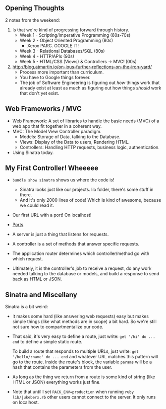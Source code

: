 ## Opening Thoughts

2 notes from the weekend:

1. Is that we're kind of progressing forward through history.
   * Week 1 - Scripting/Imperative Programming (60s-70s)
   * Week 2 - Object Oriented Programming (80s)
     * Xerox PARC. GOOGLE IT!
   * Week 3 - Relational Databases/SQL (80s)
   * Week 4 - HTTP/APIs (90s)
   * Week 5 - HTML/CSS (Views) & Controllers -> MVC! (00s)
2. http://blog.atmartin.io/on-ious-further-reflections-on-the-iron-yard/
   * Process more important than curriculum.
   * You have to Google things forever.
   * The job of Software Engineering is figuring out *how*
     things work that already exist at least as much as figuring
     out how things *should* work that don't yet exist.

## Web Frameworks / MVC

* Web Framework: A set of libraries to handle the basic needs (MVC)
                 of a web app that fit together in a coherent way.
* MVC: The Model View Controller paradigm.
  * Models: Storage of Data, talking to the Database.
  * Views: Display of the Data to users, Rendering HTML.
  * Controllers: Handling HTTP requests, business logic, authentication.
* Using Sinatra today.

## My First Controller! Wheeeee

* `bundle show sinatra` shows us where the code is!
  * Sinatra looks just like our projects. lib folder, there's some stuff in there.
  * And it's only 2000 lines of code! Which is kind of awesome, because we could read it.

* Our first URL with a port! On localhost!
* [Ports][ports]

* A server is just a thing that listens for requests.
* A controller is a set of methods that answer specific requests.
* The application router determines which controller/method go with which request.

* Ultimately, it is the controller's job to receive a request,
  do any work needed talking to the database or models,
  and build a response to send back as HTML or JSON.

[ports]: http://en.wikipedia.org/wiki/List_of_TCP_and_UDP_port_numbers

## Sinatra and Miscellany

Sinatra is a bit weird:

* It makes some hard (like answering web requests) easy
  but makes simple things (like what methods are in scope)
  a bit hard. So we're still not sure how to compartmentalize
  our code.

* That said, it's very easy to define a route, just write:
  `get '/hi' do ... end` to define a simple static route.

  To build a route that responds to multiple URLs, just write:
  `get '/hello/:name' do ... end` and whatever URL matches this
  pattern will go to the route. Inside the route's block,
  the variable `params` will be a hash that contains the parameters
  from the user.

* As long as the thing we return from a route is some kind of string
  (like HTML or JSON) everything works just fine.

* Note that until I set `RACK_ENV=production` when running `ruby lib/jukeberx.rb`
  other users cannot connect to the server. It only runs on localhost.
